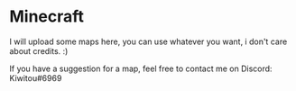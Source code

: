 # Minecraft

I will upload some maps here, you can use whatever you want, i don't care about credits. :)


If you have a suggestion for a map, feel free to contact me on Discord: Kiwitou#6969
